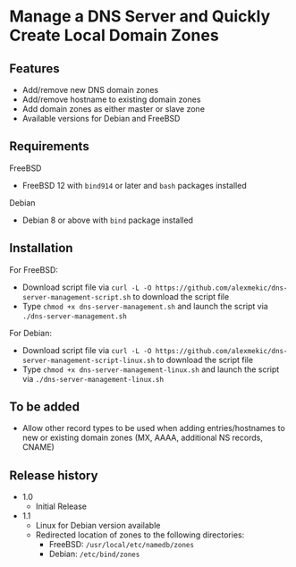 # Manage a DNS Server and Quickly Create Local Domain Zones

## Features

- Add/remove new DNS domain zones
- Add/remove hostname to existing domain zones
- Add domain zones as either master or slave zone
- Available versions for Debian and FreeBSD

## Requirements

FreeBSD
- FreeBSD 12 with `bind914` or later and `bash` packages installed

Debian
- Debian 8 or above with `bind` package installed

## Installation

For FreeBSD:
- Download script file via `curl -L -O https://github.com/alexmekic/dns-server-management-script.sh` to download the script file
- Type `chmod +x dns-server-management.sh` and launch the script via `./dns-server-management.sh`

For Debian:
- Download script file via `curl -L -O https://github.com/alexmekic/dns-server-management-script-linux.sh` to download the script file
- Type `chmod +x dns-server-management-linux.sh` and launch the script via `./dns-server-management-linux.sh`

## To be added

- Allow other record types to be used when adding entries/hostnames to new or existing domain zones (MX, AAAA, additional NS records, CNAME)

## Release history

- 1.0
  - Initial Release
- 1.1
  - Linux for Debian version available
  - Redirected location of zones to the following directories:
    - FreeBSD: `/usr/local/etc/namedb/zones`
    - Debian: `/etc/bind/zones`
